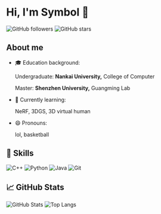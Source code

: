 <!--
**Symbolzzz/Symbolzzz** is a ✨ _special_ ✨ repository because its `README.md` (this file) appears on your GitHub profile.

Here are some ideas to get you started:

- 🔭 I’m currently working on ...
- 🌱 I’m currently learning ...
- 👯 I’m looking to collaborate on ...
- 🤔 I’m looking for help with ...
- 💬 Ask me about ...
- 📫 How to reach me: ...
- 😄 Pronouns: ...
- ⚡ Fun fact: ...
-->

# Hi, I'm Symbol 👋

![GitHub followers](https://img.shields.io/github/followers/Symbolzzz?style=social) ![GitHub stars](https://img.shields.io/github/stars/Symbolzzz?style=social)

## About me

- 🎓 Education background:

  Undergraduate: **Nankai University,** College of Computer

  Master: **Shenzhen University,** Guangming Lab 

- 🌱 Currently learning: 

  NeRF, 3DGS, 3D virtual human

- 😄 Pronouns: 

  lol, basketball

## 🔧 Skills
![C++](https://img.shields.io/badge/-C++-blue?style=flat-square&logo=C++) ![Python](https://img.shields.io/badge/-Python-green?style=flat-square&logo=python) ![Java](https://img.shields.io/badge/-Java-red?style=flat-square&logo=java) ![Git](https://img.shields.io/badge/-Git-black?style=flat-square&logo=git)

## 📈 GitHub Stats

![GitHub Stats](https://github-readme-stats.vercel.app/api?username=Symbolzzz&show_icons=true&theme=radical) ![Top Langs](https://github-readme-stats.vercel.app/api/top-langs/?username=Symbolzzz&layout=compact&theme=radical)

